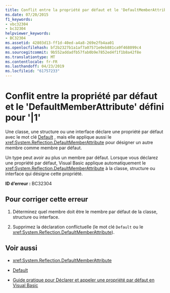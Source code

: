 ```yaml
---
title: Conflit entre la propriété par défaut et le 'DefaultMemberAttribute' défini pour '|1'
ms.date: 07/20/2015
f1_keywords:
- vbc32304
- bc32304
helpviewer_keywords:
- BC32304
ms.assetid: 42803d13-ff1d-40ed-a4a8-269e2fb4aa01
ms.openlocfilehash: bf2b2327b1a1af7a07571e0eb881ca9f468099c4
ms.sourcegitcommit: 9b552addadfb57fab0b9e7852ed4f1f1b8a42f8e
ms.translationtype: MT
ms.contentlocale: fr-FR
ms.lasthandoff: 04/23/2019
ms.locfileid: "61757233"
---
```

# <a name="conflict-between-the-default-property-and-the-defaultmemberattribute-defined-on-1"></a>Conflit entre la propriété par défaut et le 'DefaultMemberAttribute' défini pour '|1'
Une classe, une structure ou une interface déclare une propriété par défaut avec le mot clé [Default](../../visual-basic/language-reference/modifiers/default.md) , mais elle applique aussi le <xref:System.Reflection.DefaultMemberAttribute> pour désigner un autre membre comme membre par défaut.  
  
 Un type peut avoir au plus un membre par défaut. Lorsque vous déclarez une propriété par défaut, Visual Basic applique automatiquement le <xref:System.Reflection.DefaultMemberAttribute> à la classe, structure ou interface qui désigne cette propriété.  
  
 **ID d’erreur :** BC32304  
  
## <a name="to-correct-this-error"></a>Pour corriger cette erreur  
  
1. Déterminez quel membre doit être le membre par défaut de la classe, structure ou interface.  
  
2. Supprimez la déclaration conflictuelle (le mot clé `Default` ou le <xref:System.Reflection.DefaultMemberAttribute>).  
  
## <a name="see-also"></a>Voir aussi

- <xref:System.Reflection.DefaultMemberAttribute>
- [Default](../../visual-basic/language-reference/modifiers/default.md)

- [Guide pratique pour Déclarer et appeler une propriété par défaut en Visual Basic](../../visual-basic/programming-guide/language-features/procedures/how-to-declare-and-call-a-default-property.md)

